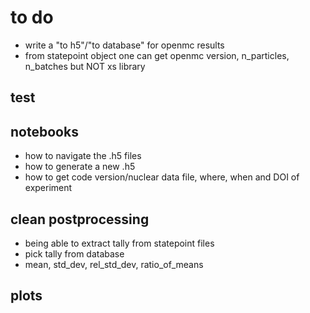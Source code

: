 # to do
- write a "to h5"/"to database" for openmc results
- from statepoint object one can get openmc version, n_particles, n_batches but NOT xs library

## test

## notebooks

- how to navigate the .h5 files
- how to generate a new .h5 
- how to get code version/nuclear data file, where, when and DOI of experiment

## clean postprocessing
- being able to extract tally from statepoint files
- pick tally from database
- mean, std_dev, rel_std_dev, ratio_of_means

## plots
